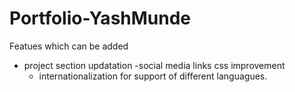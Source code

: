 # Portfolio-YashMunde

Featues which can be added

- project section updatation
  -social media links css improvement
  - internationalization for support of different languagues.
